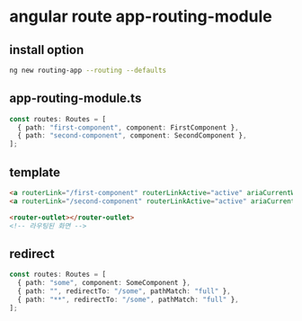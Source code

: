 # angular route app-routing-module

## install option

```sh
ng new routing-app --routing --defaults
```

## app-routing-module.ts

```ts
const routes: Routes = [
  { path: "first-component", component: FirstComponent },
  { path: "second-component", component: SecondComponent },
];
```

## template

```html
<a routerLink="/first-component" routerLinkActive="active" ariaCurrentWhenActive="page">First Component</a>
<a routerLink="/second-component" routerLinkActive="active" ariaCurrentWhenActive="page">Second Component</a>

<router-outlet></router-outlet>
<!-- 라우팅된 화면 -->
```

## redirect

```ts
const routes: Routes = [
  { path: "some", component: SomeComponent },
  { path: "", redirectTo: "/some", pathMatch: "full" },
  { path: "**", redirectTo: "/some", pathMatch: "full" },
];
```
